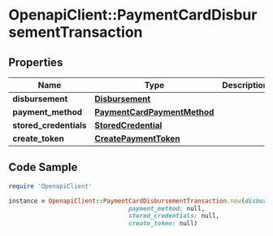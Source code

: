# OpenapiClient::PaymentCardDisbursementTransaction

## Properties

Name | Type | Description | Notes
------------ | ------------- | ------------- | -------------
**disbursement** | [**Disbursement**](Disbursement.md) |  | 
**payment_method** | [**PaymentCardPaymentMethod**](PaymentCardPaymentMethod.md) |  | 
**stored_credentials** | [**StoredCredential**](StoredCredential.md) |  | [optional] 
**create_token** | [**CreatePaymentToken**](CreatePaymentToken.md) |  | [optional] 

## Code Sample

```ruby
require 'OpenapiClient'

instance = OpenapiClient::PaymentCardDisbursementTransaction.new(disbursement: null,
                                 payment_method: null,
                                 stored_credentials: null,
                                 create_token: null)
```


